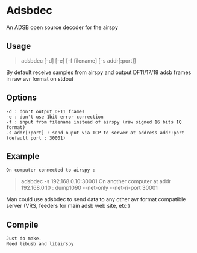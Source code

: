 # Adsbdec
An ADSB open source decoder for the airspy

## Usage 
> adsbdec [-d] [-e] [-f filename] [-s addr[:port]]

By default receive samples from airspy and output DF11/17/18 adsb frames in raw avr format on stdout

## Options
	-d : don't output DF11 frames
	-e : don't use 1bit error correction
	-f : input from filename instead of airspy (raw signed 16 bits IQ format)
	-s addr[:port] : send ouput via TCP to server at address addr:port (default port : 30001)

## Example
	On computer connected to airspy :
> adsbdec -s 192.168.0.10:30001
	On another computer at addr 192.168.0.10 :
> dump1090 --net-only --net-ri-port 30001 

Man could use adsbdec to send data to any other avr format compatible server (VRS, feeders for main adsb web site, etc )

## Compile
	Just do make.
	Need libusb and libairspy
